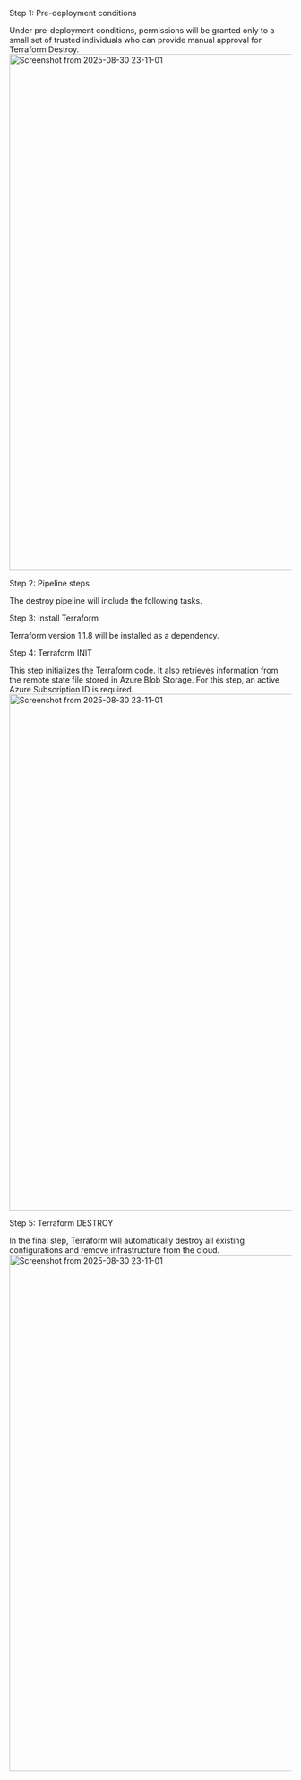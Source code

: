 Step 1: Pre-deployment conditions

Under pre-deployment conditions, permissions will be granted only to a small set of trusted individuals who can provide manual approval for Terraform Destroy.
<img width="1607" height="920" alt="Screenshot from 2025-08-30 23-11-01" src="https://github.com/user-attachments/assets/0cecc9b4-6ba9-4cf7-a05e-ecd20f616d9e" />


Step 2: Pipeline steps

The destroy pipeline will include the following tasks.

Step 3: Install Terraform

Terraform version 1.1.8 will be installed as a dependency.

Step 4: Terraform INIT

This step initializes the Terraform code. It also retrieves information from the remote state file stored in Azure Blob Storage. For this step, an active Azure Subscription ID is required.
<img width="1607" height="920" alt="Screenshot from 2025-08-30 23-11-01" src="https://github.com/user-attachments/assets/646be8d2-4c01-4048-8939-8590c3c12576" />


Step 5: Terraform DESTROY

In the final step, Terraform will automatically destroy all existing configurations and remove infrastructure from the cloud.
<img width="1607" height="920" alt="Screenshot from 2025-08-30 23-11-01" src="https://github.com/user-attachments/assets/67c3d48a-f72b-4d5b-a983-93e1cc48609e" />
